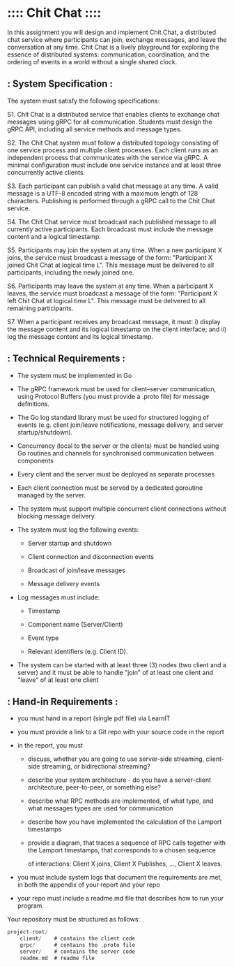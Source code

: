 # :::: Chit Chat ::::

In this assignment you will design and implement Chit Chat, a
distributed chat service where participants can join, exchange
messages, and leave the conversation at any time. Chit Chat is a
lively playground for exploring the essence of distributed systems:
communication, coordination, and the ordering of events in a world
without a single shared clock.

## : System Specification : 

The system must satisfy the following specifications:

S1. Chit Chat is a distributed service that enables clients to
exchange chat messages using gRPC for all communication. Students must
design the gRPC API, including all service methods and message types.

S2. The Chit Chat system must follow a distributed topology consisting
of one service process and multiple client processes. Each client runs
as an independent process that communicates with the service via
gRPC. A minimal configuration must include one service instance and at
least three concurrently active clients.

S3. Each participant can publish a valid chat message at any time. A
valid message is a UTF-8 encoded string with a maximum length of 128
characters. Publishing is performed through a gRPC call to the Chit
Chat service.

S4. The Chit Chat service must broadcast each published message to all
currently active participants. Each broadcast must include the message
content and a logical timestamp.

S5. Participants may join the system at any time.  When a new
participant X joins, the service must broadcast a message of the form:
"Participant X joined Chit Chat at logical time L". This message must
be delivered to all participants, including the newly joined one.

S6. Participants may leave the system at any time.  When a participant
X leaves, the service must broadcast a message of the form:
"Participant X left Chit Chat at logical time L". This message must be
delivered to all remaining participants.

S7. When a participant receives any broadcast message, it must: i)
display the message content and its logical timestamp on the client
interface; and ii) log the message content and its logical timestamp.

## : Technical Requirements :

- The system must be implemented in Go

- The gRPC framework must be used for client–server communication,
  using Protocol Buffers (you must provide a .proto file) for message
  definitions.

- The Go log standard library must be used for structured logging of
  events (e.g. client join/leave notifications, message delivery, and
  server startup/shutdown).

- Concurrency (local to the server or the clients) must be handled
  using Go routines and channels for synchronised communication
  between components

- Every client and the server must be deployed as separate processes

- Each client connection must be served by a dedicated goroutine
  managed by the server.

- The system must support multiple concurrent client connections
  without blocking message delivery.

- The system must log the following events:

  - Server startup and shutdown

  - Client connection and disconnection events

  - Broadcast of join/leave messages

  - Message delivery events

- Log messages must include:

  - Timestamp

  - Component name (Server/Client)

  - Event type

  - Relevant identifiers (e.g. Client ID).

- The system can be started with at least three (3) nodes (two client
  and a server) and it must be able to handle "join" of at least one
  client and "leave" of at least one client

## : Hand-in Requirements :

- you must hand in a report (single pdf file) via LearnIT

- you must provide a link to a Git repo with your source code in the
  report

- in the report, you must

  - discuss, whether you are going to use server-side streaming,
    client-side streaming, or bidirectional streaming?

  - describe your system architecture - do you have a server-client
    architecture, peer-to-peer, or something else?

  - describe what RPC methods are implemented, of what type, and what
    messages types are used for communication

  - describe how you have implemented the calculation of the Lamport
    timestamps

  - provide a diagram, that traces a sequence of RPC calls together
    with the Lamport timestamps, that corresponds to a chosen sequence

    of interactions: Client X joins, Client X Publishes, ..., Client X
    leaves.

- you must include system logs that document the requirements are met,
    in both the appendix of your report and your repo

- your repo must include a readme.md file that describes how to run
  your program.

Your repository must be structured as follows:

```go
project-root/
    client/    # contains the client code
    grpc/      # contains the .proto file
    server/    # contains the server code
    readme.md  # readme file
```
